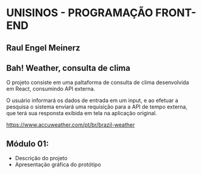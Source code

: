 # UNISINOS - PROGRAMAÇÃO FRONT-END
## Raul Engel Meinerz

## Bah! Weather, consulta de clima
O projeto consiste em uma paltaforma de consulta de clima desenvolvida em React, consumindo API externa.

O usuário informará os dados de entrada em um input, e ao efetuar a pesquisa o sistema enviará uma requisição para a API de tempo externa, que terá sua responsta exibida em tela na aplicação original.

https://www.accuweather.com/pt/br/brazil-weather

## Módulo 01: 
- Descrição do projeto
- Apresentação gráfica do protótipo